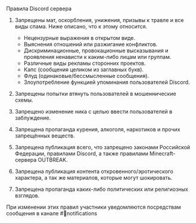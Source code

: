 Правила Discord сервера

1. Запрещены мат, оскорбления, унижения, призывы к травле и все виды спама. Ниже описано, что к этому относится.
    - Нецензурные выражения в открытом виде.
    - Выяснения отношений или разжигание конфликтов.
    - Дискриминационные, провокационные высказывания и проявления ненависти к каким-либо лицам или группам.
    - Различные виды рекламы сторонних проектов.
    - Капс (сообщения целиком из заглавных букв).
    - Флуд (одинаковые/бессмысленные сообщения).
    - Злоупотребление функцией упоминания пользователей Discord.

2. Запрещены попытки втянуть пользователей в мошеннические схемы.

3. Запрещено изменение ника с целью ввести пользователей в заблуждение.

4. Запрещена пропаганда курения, алкоголя, наркотиков и прочих запрещённых веществ.

5. Запрещена публикация всего, что запрещено законами Российской Федерации, правилами Discord, а также правилами Minecraft-сервера OUTBREAK.

6. Запрещена публикация контента откровенного/эротического характера, а так же материалов, которые могут шокировать.

7. Запрещена пропаганда каких-либо политических или религиозных взглядов.

При изменении этих правил участники уведомляются посредствам сообщения в канале #📢notifications
